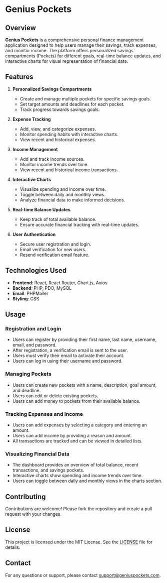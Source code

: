 # Genius Pockets

## Overview

**Genius Pockets** is a comprehensive personal finance management application designed to help users manage their savings, track expenses, and monitor income. The platform offers personalized savings compartments (Pockets) for different goals, real-time balance updates, and interactive charts for visual representation of financial data.

## Features

1. **Personalized Savings Compartments**
   - Create and manage multiple pockets for specific savings goals.
   - Set target amounts and deadlines for each pocket.
   - Track progress towards savings goals.

2. **Expense Tracking**
   - Add, view, and categorize expenses.
   - Monitor spending habits with interactive charts.
   - View recent and historical expenses.

3. **Income Management**
   - Add and track income sources.
   - Monitor income trends over time.
   - View recent and historical income transactions.

4. **Interactive Charts**
   - Visualize spending and income over time.
   - Toggle between daily and monthly views.
   - Analyze financial data to make informed decisions.

5. **Real-time Balance Updates**
   - Keep track of total available balance.
   - Ensure accurate financial tracking with real-time updates.

6. **User Authentication**
   - Secure user registration and login.
   - Email verification for new users.
   - Resend verification email feature.

## Technologies Used

- **Frontend**: React, React Router, Chart.js, Axios
- **Backend**: PHP, PDO, MySQL
- **Email**: PHPMailer
- **Styling**: CSS

## Usage

### Registration and Login

- Users can register by providing their first name, last name, username, email, and password.
- After registration, a verification email is sent to the user.
- Users must verify their email to activate their account.
- Users can log in using their username and password.

### Managing Pockets

- Users can create new pockets with a name, description, goal amount, and deadline.
- Users can edit or delete existing pockets.
- Users can add money to pockets from their available balance.

### Tracking Expenses and Income

- Users can add expenses by selecting a category and entering an amount.
- Users can add income by providing a reason and amount.
- All transactions are tracked and can be viewed in detailed lists.

### Visualizing Financial Data

- The dashboard provides an overview of total balance, recent transactions, and savings pockets.
- Interactive charts show spending and income trends over time.
- Users can toggle between daily and monthly views in the charts section.

## Contributing

Contributions are welcome! Please fork the repository and create a pull request with your changes.

## License

This project is licensed under the MIT License. See the [LICENSE](LICENSE) file for details.

## Contact

For any questions or support, please contact support@geniuspockets.com.

